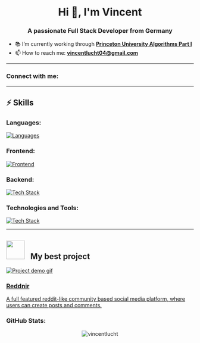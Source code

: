 <h1 align="center">Hi 👋, I'm Vincent</h1>
<h3 align="center">A passionate Full Stack Developer from Germany</h3>

- 📚 I’m currently working through **[Princeton University Algorithms Part I](https://www.coursera.org/learn/algorithms-part1/)**
- 📫 How to reach me: **vincentlucht04@gmail.com**

---

### Connect with me:
<p align="left">
  <!-- Add social media links here -->
</p>

---

## ⚡️ Skills

### Languages:

[![Languages](https://skillicons.dev/icons?i=js,ts,python,html,css,sqlite)](https://skillicons.dev)

### Frontend:

[![Frontend](https://skillicons.dev/icons?i=react,tailwind)](https://skillicons.dev)

### Backend:

[![Tech Stack](https://skillicons.dev/icons?i=nodejs,express,postgres,prisma)](https://skillicons.dev)

### Technologies and Tools:

[![Tech Stack](https://skillicons.dev/icons?i=vite,npm,git,jest,vscode,webpack)](https://skillicons.dev)

---

<h2><img src="https://media.giphy.com/media/WUlplcMpOCEmTGBtBW/giphy.gif" width="50"/>&nbsp;&nbsp; My best project</h2>
<a href="https://github.com/VincentLucht/project-odin-book" target="_blank">
    <img src="https://github.com/VincentLucht/project-odin-book/raw/main/demo.gif"  alt="Project demo gif"/>

  <h3>Reddnir</h3>
  <p>A full featured reddit-like community based social media platform, where users can create posts and comments.</p>
</a>

### GitHub Stats:
<p align="center">
  <img src="https://github-readme-stats.vercel.app/api/top-langs?username=vincentlucht&show_icons=true&locale=en&layout=compact" alt="vincentlucht" />
</p>
